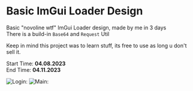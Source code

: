 # Basic ImGui Loader Design

Basic "novoline wtf" ImGui Loader design, made by me in 3 days\
There is a build-in ```Base64``` and ```Request``` Util

Keep in mind this project was to learn stuff, its free to use as long u don't sell it.

Start Time: **04.08.2023**\
End Time:  **04.11.2023**

![Login:](https://cdn.discordapp.com/attachments/1025110804120477798/1095131469111906394/image.png)
![Main:](https://cdn.discordapp.com/attachments/1025110804120477798/1095131465664188506/image.png)
